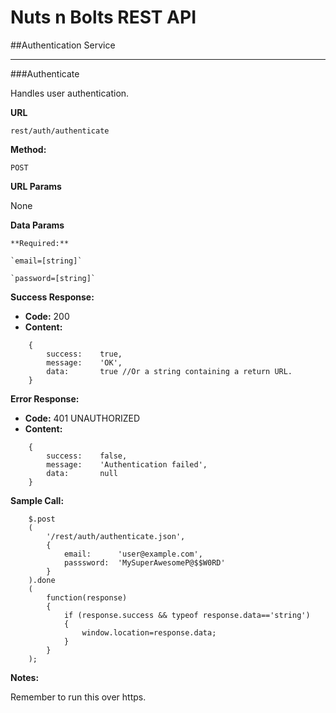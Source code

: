 Nuts n Bolts REST API
=====================
##Authentication Service

---

###Authenticate

Handles user authentication.

**URL**

`rest/auth/authenticate`

**Method:**
	
`POST`
	
**URL Params**

None

**Data Params**

	**Required:**
 
	`email=[string]`
 
	`password=[string]`

**Success Response:**
	
* **Code:** 200 <br>
* **Content:** 
```
	{
		success:	true,
		message:	'OK',
		data:		true //Or a string containing a return URL.
	}
```

**Error Response:**

* **Code:** 401 UNAUTHORIZED <br>
* **Content:**
```
	{
		success:	false,
		message:	'Authentication failed',
		data:		null
	}
```

**Sample Call:**

```
	$.post
	(
		'/rest/auth/authenticate.json',
		{
			email:		'user@example.com',
			passsword:	'MySuperAwesomeP@$$W0RD'
		}
	).done
	(
		function(response)
		{
			if (response.success && typeof response.data=='string')
			{
				window.location=response.data;
			}
		}
	);
```

**Notes:**

Remember to run this over https.
